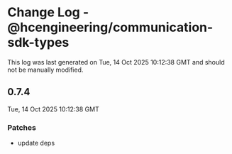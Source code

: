 # Change Log - @hcengineering/communication-sdk-types

This log was last generated on Tue, 14 Oct 2025 10:12:38 GMT and should not be manually modified.

## 0.7.4
Tue, 14 Oct 2025 10:12:38 GMT

### Patches

- update deps

